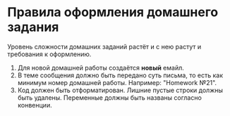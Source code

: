# Правила оформления домашнего задания

Уровень сложности домашних заданий растёт и с нею растут и требования к оформлению.

1. Для новой домашней работы создаётся **новый** емайл. 
2. В теме сообщения должно быть передано суть письма, то есть как минимум номер домашней работы. Например: "Homework №21".
3. Код должен быть отформатирован. Лишние пустые строки должны быть удалены. Переменные должны быть названы согласно конвенции. 
